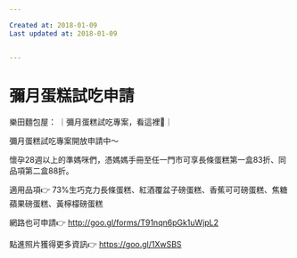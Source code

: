 ```yaml
---

Created at: 2018-01-09
Last updated at: 2018-01-09


---
```


# 彌月蛋糕試吃申請


樂田麵包屋：
｜彌月蛋糕試吃專案，看這裡👀｜

彌月蛋糕試吃專案開放申請中～

懷孕28週以上的準媽咪們，憑媽媽手冊至任一門市可享長條蛋糕第一盒83折、同品項第二盒88折。

適用品項👉 73%生巧克力長條蛋糕、紅酒覆盆子磅蛋糕、香蕉可可磅蛋糕、焦糖蘋果磅蛋糕、黃檸檬磅蛋糕

網路也可申請👉 <http://goo.gl/forms/T91nqn6pGk1uWjpL2>

點進照片獲得更多資訊👉 <https://goo.gl/1XwSBS>

